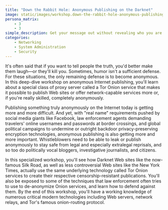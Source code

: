 ```yaml
---
title: "Down the Rabbit Hole: Anonymous Publishing on the Darknet"
image: static/images/workshop.down-the-rabbit-hole-anonymous-publishing-on-the-darknet.square.jpg
persona_matrix:
    - 3
    - 3
simple_description: Get your message out without revealing who you are by publishing anonymously on the "Darknet." This workshop shows you how to create Tor Onion services for Web sites through free tools like OnionShare, and even by setting up Tor servers that are built and configured from scratch manually. You'll learn about how Tor helps keep both publishers and consumers private and anonymous online, as well as how law enforcement might successfully de-anonymize poorly configured Onion services through host bypass, fingerprint correlation, and other similar attacks.
categories:
    - Networking
    - System Administration
    - Security
---
```


It's often said that if you want to tell people the truth, you'd better make them laugh&mdash;or they'll kill you. Sometimes, humor isn't a sufficient defense. For these situations, the only remaining defense is to become anonymous. In this deep-dive workshop on anonymous Internet publishing, you'll learn about a special class of proxy server called a Tor Onion service that makes it possible to publish Web sites or offer network-capable services more or, if you're really skilled, completely anonymously.

Publishing something truly anonymously on the Internet today is getting more and more difficult. And yet, with "real name" requirements pushed by social media giants like Facebook, law enforcement agents demanding travelers' online usernames and passwords at border crossings, and global political campaigns to undermine or outright backdoor privacy-preserving encryption technologies, anonymous publishing is also getting more and more important. Whistleblowers need to be able to leak or publish anonymously to stay safe from legal and especially extralegal reprisals, and so too do politically vocal bloggers, investigative journalists, and citizens.

In this specialized workshop, you'll see how Darknet Web sites like the now-famous Silk Road, as well as less controversial Web sites like the New York Times, actually use the same underlying technology called Tor Onion services to create their respective censorship-resistant publications. You'll also be exposed to some of the techniques that law enforcement often tries to use to de-anonymize Onion services, and learn how to defend against them. By the end of this workshop, you'll have a working knowledge of numerous critical modern technologies including Web servers, network relays, and Tor's famous onion-routing protocol.
